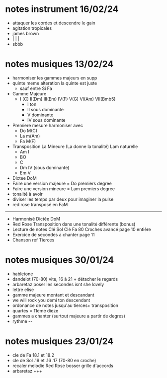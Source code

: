 # notes instrument 16/02/24
- attaquer les cordes et descendre le gain
- agitation tropicales
- james brown 
- |   |   |
- sbbb 

# notes musiques 13/02/24
- harmoniser les gammes majeurs en supp
- quinte meme alteration la quinte est juste
  - sauf entre Si Fa
- Gamme Majeure 
  - I (C) II(Dm) III(Em) IV(F) V(G) VI(Am) VII(Bmb5) 
    - I ton
    - II sous dominante
    - V dominante
    - IV sous dominante
- Premiere mesure harmoniser avec 
    - Do M(C)
    - La m(Am)
    - Fa M(F)
- Transposition La Mineure (La donne la tonalité) Lam naturelle
    - Am I
    - BO 
    - C
    - Dm IV (sous dominante)
    - Em V
- Dictee DoM
- Faire une version majeure = Do premiers degree
- Faire une version mineure = Lam premiers degree
- tonalité à avoir
- diviser les temps par deux pour imaginer la pulse 
- red rose transposé en FaM
___
- Harmonisé Dictée DoM 
- Red Rose Transposition dans une tonalité différente (bonus)
- Lecture de notes Clé Sol Clé Fa 80 Croches avancé page 10 entière
- Exercice de secondes a chanter page 11
- Chanson ref Tierces

# notes musiques 30/01/24
- habletone
- dandelot (70-80) vite, 16 à 21 + détacher le regards
- arbaretaz poser les secondes isnt she lovely
- lettre elise 
- gamme majeure montant et descandant
- we will rock you demi ton descendant
- ordonance de notes jusqu'au tierces+ transposition
- quartes = 11eme dieze
- gammes a chanter (surtout majeure a partir de degres)
- rythme --

# notes musiques 23/01/24
- cle de Fa 18.1 et 18.2
- cle de Sol .19 et .16 .17 (70-80 en croche) 
- recaler melodie Red Rose bosser grille d'accords
- arbaretaz +++